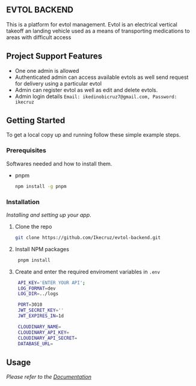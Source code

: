 ## EVTOL BACKEND
This is a platform for evtol management.
Evtol is an electrical vertical takeoff an landing vehicle used as a means of transporting medications to areas with difficult access

## Project Support Features

* One one admin is allowed
* Authenticated admin can access available evtols as well send request for delivery using a particular evtol
* Admin can register evtol as well as edit and delete evtols.
* Admin login details `Email: ikedinobicruz7@gmail.com, Password: ikecruz`


## Getting Started

To get a local copy up and running follow these simple example steps.

### Prerequisites

Softwares needed and how to install them.
* pnpm
  ```sh
  npm install -g pnpm
  ```

### Installation

_Installing and setting up your app_.


1. Clone the repo
   ```sh
   git clone https://github.com/Ikecruz/evtol-backend.git
   ```
2. Install NPM packages
   ```sh
    pnpm install
   ```
3. Create and enter the required enviroment variables in `.env`
   ```sh
    API_KEY='ENTER YOUR API';
    LOG_FORMAT=dev
    LOG_DIR=../logs

    PORT=3010
    JWT_SECRET_KEY=''
    JWT_EXPIRES_IN=1d

    CLOUDINARY_NAME=
    CLOUDINARY_API_KEY=
    CLOUDINARY_API_SECRET=
    DATABASE_URL=
   ```

## Usage



_Please refer to the [Documentation](https://documenter.getpostman.com/view/17630585/2s935uGLNn)_